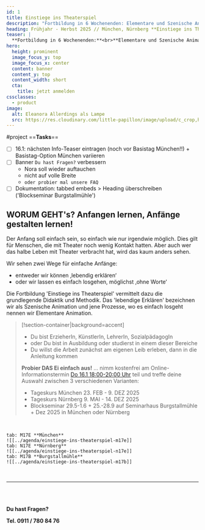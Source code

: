 ```yaml
---
id: 1
title: Einstiege ins Theaterspiel
description: "Fortbildung in 6 Wochenenden: Elementare und Szenische Animation"
heading: Frühjahr - Herbst 2025 // München, Nürnberg **Einstiege ins Theaterspiel**
teaser: |
  **Fortbildung in 6 Wochenenden:**<br>**Elementare und Szenische Animation**
hero:
  height: prominent
  image_focus_y: top
  image_focus_x: center
  content: banner
  content_y: top
  content_width: short
  cta:
    title: jetzt anmelden
cssclasses:
  - product
image:
  alt: Eleanora Allerdings als Lampe
  src: https://res.cloudinary.com/little-papillon/image/upload/c_crop,h_1000,w_1400,x_220,y_300/v1594701917/dasei/einstiege_lampe_nora.jpg
---
```


#project
==**Tasks**==
- [ ] 16.1: nächsten Info-Teaser eintragen (noch vor Basistag München!!) + Basistag-Option München variieren
- [ ] Banner `Du hast Fragen?` verbessern
	- Nora soll wieder auftauchen
	- nicht auf volle Breite
	- `oder probier mal unsere FAQ`
- [ ] Dokumentation: tabbed embeds > Heading überschreiben ('Blockseminar Burgstallmühle')

<!-- PUBLISH-FROM-HERE -->
## **WORUM GEHT's?** Anfangen lernen, Anfänge gestalten lernen!
Der Anfang soll einfach sein, so einfach wie nur irgendwie möglich. Dies gilt für Menschen, die mit Theater noch wenig Kontakt hatten. Aber auch wer das halbe Leben mit Theater verbracht hat, wird das kaum anders sehen.


Wir sehen zwei Wege für einfache Anfänge:
- entweder wir können ‚lebendig erklären‘
- oder wir lassen es einfach losgehen, möglichst ‚ohne Worte‘

Die Fortbildung 'Einstiege ins Theaterspiel' vermittelt dazu die grundlegende Didaktik und Methodik. Das 'lebendige Erklären' bezeichnen wir als Szenische Animation und jene Prozesse, wo es einfach losgeht nennen wir Elementare Animation.


> [!section-container|background=accent] 
> - Du bist ErzieherIn, KünstlerIn, LehrerIn, SozialpädagogIn
> - oder Du bist in Ausbildung oder studierst in einem dieser Bereiche
> - Du willst die Arbeit zunächst am eigenen Leib erleben, dann in die Anleitung kommen
> 
> **Probier DAS Ei einfach aus!** ... nimm kostenfrei am Online-Informationstermin [Do 16.1 18:00-20:00 Uhr](../agenda/501.info-teaser-aa_1531.md) teil und treffe deine Auswahl zwischen 3 verschiedenen Varianten:
> - Tageskurs München 23. FEB - 9. DEZ 2025
> - Tageskurs Nürnberg 9. MAI - 14. DEZ 2025
> - Blockseminar 29.5-1.6 + 25.-28.9 auf Seminarhaus Burgstallmühle + Dez 2025 in München oder Nürnberg

<br>

~~~tabs
tab: M17E **München**
![[../agenda/einstiege-ins-theaterspiel-m17e]]
tab: N17E **Nürnberg**
![[../agenda/einstiege-ins-theaterspiel-n17e]]
tab: M17B **Burgstallmühle**
![[../agenda/einstiege-ins-theaterspiel-m17b]]
~~~

<br/>
<hr/>
<br/>
<br/>

<Banner>
  <Prose>
    <p class="h2"><strong>Du hast Fragen?</strong></p>
    <p>
      <strong>Tel. 0911 / 780 84 76</strong>
    </p>
  </Prose>
</Banner>


<br>
